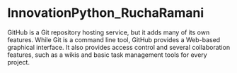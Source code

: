 # InnovationPython_RuchaRamani
GitHub is a Git repository hosting service, but it adds many of its own features. 
While Git is a command line tool, GitHub provides a Web-based graphical interface. 
It also provides access control and several collaboration features, such as a wikis and basic task management tools for every project.

